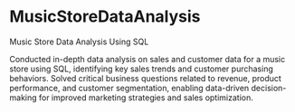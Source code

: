 # MusicStoreDataAnalysis


Music Store Data Analysis Using SQL

Conducted in-depth data analysis on sales and customer data for a music store using SQL, identifying key sales trends and customer purchasing behaviors.
Solved critical business questions related to revenue, product performance, and customer segmentation, enabling data-driven decision-making for improved marketing strategies and sales optimization.
